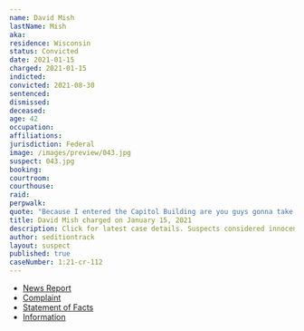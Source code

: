 ```yaml
---
name: David Mish
lastName: Mish
aka:
residence: Wisconsin
status: Convicted
date: 2021-01-15
charged: 2021-01-15
indicted:
convicted: 2021-08-30
sentenced: 
dismissed: 
deceased:
age: 42
occupation:
affiliations:
jurisdiction: Federal
image: /images/preview/043.jpg
suspect: 043.jpg
booking:
courtroom:
courthouse:
raid:
perpwalk:
quote: "Because I entered the Capitol Building are you guys gonna take me to jail?"
title: David Mish charged on January 15, 2021
description: Click for latest case details. Suspects considered innocent until proven guilty.
author: seditiontrack
layout: suspect
published: true
caseNumber: 1:21-cr-112
---
```

- [News Report](https://www.jsonline.com/story/news/local/2021/01/15/david-charles-mish-west-allis-wisconsin-charged-capitol-riot/4186655001/gs)
- [Complaint](https://www.justice.gov/opa/page/file/1355491/download)
- [Statement of Facts](https://www.justice.gov/opa/page/file/1355496/download)
- [Information](https://www.justice.gov/usao-dc/case-multi-defendant/file/1371641/download)
